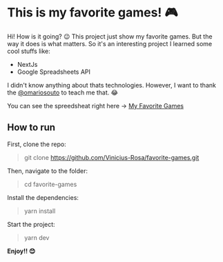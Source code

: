# This is my favorite games! 🎮

Hi! How is it going? 😉
This project just show my favorite games. But the way it does is what matters. 
So it's an interesting project I learned some cool stuffs like:
* NextJs
* Google Spreadsheets API

I didn't know anything about thats technologies. However, I want to thank the [@omariosouto]([https://github.com/omariosouto](https://github.com/omariosouto)) to teach me that. 😂

You can see the spreedsheat right here -> [My Favorite Games](https://docs.google.com/spreadsheets/d/1tjZ-SilsyBJ8hijZsLtIvtSb418FCIHCMV10Mur73Bo/edit?usp=sharing)


## How to run

First, clone the repo:
> git clone https://github.com/Vinicius-Rosa/favorite-games.git

Then, navigate to the folder:
> cd favorite-games

Install the dependencies:
> yarn install

Start the project:
> yarn dev

 **Enjoy!! 😊**